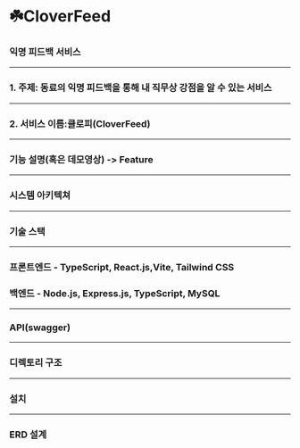 # ☘️CloverFeed
### 익명 피드백 서비스
---

### 1. 주제: 동료의 익명 피드백을 통해 내 직무상 강점을 알 수 있는 서비스
---
### 2. 서비스 이름:클로피(CloverFeed)
---
### 기능 설명(혹은 데모영상) -> Feature
---
### 시스템 아키텍쳐
---
### 기술 스택
---
### 프론트엔드 - TypeScript, React.js,Vite, Tailwind CSS
### 백엔드 - Node.js, Express.js, TypeScript, MySQL
---
### API(swagger)
---
### 디렉토리 구조
---
### 설치
---
### ERD 설계

